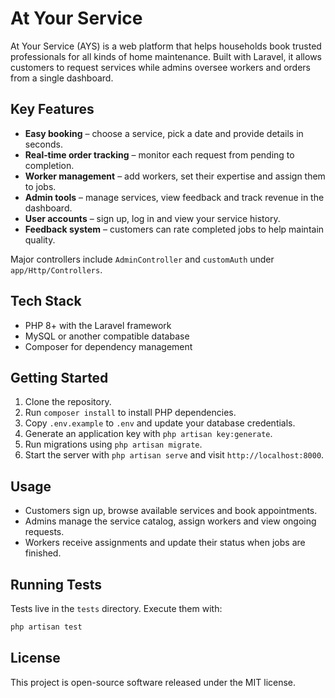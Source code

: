 # At Your Service

At Your Service (AYS) is a web platform that helps households book trusted professionals for all kinds of home maintenance. Built with Laravel, it allows customers to request services while admins oversee workers and orders from a single dashboard.

## Key Features

- **Easy booking** – choose a service, pick a date and provide details in seconds.
- **Real‑time order tracking** – monitor each request from pending to completion.
- **Worker management** – add workers, set their expertise and assign them to jobs.
- **Admin tools** – manage services, view feedback and track revenue in the dashboard.
- **User accounts** – sign up, log in and view your service history.
- **Feedback system** – customers can rate completed jobs to help maintain quality.

Major controllers include `AdminController` and `customAuth` under `app/Http/Controllers`.

## Tech Stack

- PHP 8+ with the Laravel framework
- MySQL or another compatible database
- Composer for dependency management

## Getting Started

1. Clone the repository.
2. Run `composer install` to install PHP dependencies.
3. Copy `.env.example` to `.env` and update your database credentials.
4. Generate an application key with `php artisan key:generate`.
5. Run migrations using `php artisan migrate`.
6. Start the server with `php artisan serve` and visit `http://localhost:8000`.

## Usage

- Customers sign up, browse available services and book appointments.
- Admins manage the service catalog, assign workers and view ongoing requests.
- Workers receive assignments and update their status when jobs are finished.

## Running Tests

Tests live in the `tests` directory. Execute them with:

```bash
php artisan test
```

## License

This project is open-source software released under the MIT license.
